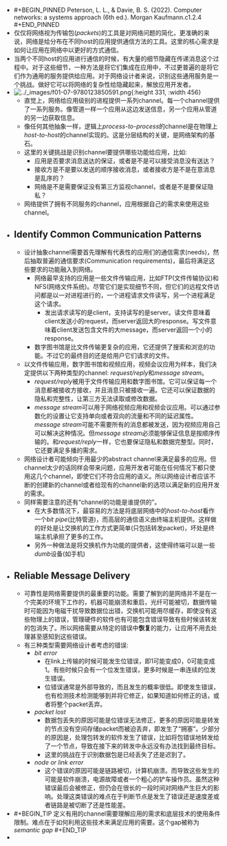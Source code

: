 - #+BEGIN_PINNED
  Peterson, L. L., & Davie, B. S. (2022). Computer networks: a systems approach (6th ed.). Morgan Kaufmann.c1.2.4
  #+END_PINNED
- 仅仅将网络视为传输包(*packets*)的工具是对网络问题的简化，更准确的来说，网络是给分布在不同host的应用提供通信方法的工具。这里的核心需求是如何让应用在网络中以更好的方式通信。
- 当两个不同host的应用进行通信的时候，有大量的细节隐藏在传递消息这个过程中。对于这些细节，一种方法是将它们集成在应用中，不过更普遍的是将它们作为通用的服务提供给应用。对于网络设计者来说，识别这些通用服务是一个挑战。做好它可以将网络的复杂性给隐藏起来，解放应用开发者。
- ![../_images/f01-07-9780123850591.png](https://book.systemsapproach.org/_images/f01-07-9780123850591.png){:height 331, :width 456}
	- 直觉上，网络给应用级别的进程提供一系列channel。每一个channel提供了一系列服务。像管道一样一个应用从这边发送信息，另一个应用从管道的另一边获取信息。
	- 像任何其他抽象一样，逻辑上*process-to-process*的channel是在物理上*host-to-host*的channel实现的。这是分层结构的关键，是网络架构的基石。
	- 这里的关键挑战是识别channel要提供哪些功能给应用，比如:
		- 应用是否要求消息送达的保证，或者是不是可以接受消息没有送达？
		- 接收方是不是要以发送的顺序接收消息，或者接收方是不是在意消息是乱序的？
		- 网络是不是需要保证没有第三方监视channel，或者是不是要保证隐私？
	- 网络提供了拥有不同服务的channel，应用根据自己的需求来使用这些channel。
- ## Identify Common Communication Patterns
	- 设计抽象channel需要首先理解有代表性的应用们的通信需求(needs)，然后抽取普遍的通信要求(Communication requirements)，最后将满足这些要求的功能融入到网络。
		- 网络最早支持的应用是一些文件传输应用，比如FTP(文件传输协议)和NFS(网络文件系统)。尽管它们是实现细节不同，但它们的远程文件访问都是以一对进程进行的，一个进程请求文件读写，另一个进程满足这个请求。
			- 发出请求读写的是client，支持读写的是server。读文件意味着client发送小的request，而server返回大的response。写文件意味着client发送包含文件的大message，而server返回一个小的response。
		- 数字图书馆是比文件传输更复杂的应用，它还提供了搜索和浏览的功能。不过它的最终目的还是给用户它们请求的文件。
	- 以文件传输应用，数字图书馆和视频应用，视频会议应用为样本，我们决定提供以下两种类型的channel: *request/reply*和*message stream*。
		- *request/reply*被用于文件传输应用和数字图书馆。它可以保证每一个消息都被接收方接收，并且消息只被接收一遍。它还可以保证数据的隐私和完整性，让第三方无法读取或修改数据。
		- *message stream*可以用于网络视频应用和视频会议应用。可以通过参数化的设置让它支持单向或者双向的流量和不同的延迟属性。*message stream*可能不需要所有的消息都被发送，因为视频应用自己可以解决这种情况。但*message stream*必须能够保证信息是按顺序传输的。和*request/reply*一样，它也要保证隐私和数据完整型。同时，它还要满足多播的需求。
	- 网络设计者可能倾向于用最少的abstract channel来满足最多的应用。但channel太少的话同样会带来问题，应用开发者可能在任何情况下都只使用这几个channel，即使它们不符合应用的语义。所以网络设计者应该不断的创建新的channel或者给现有的channel新的选项以满足新的应用开发的需求。
	- 同样需要注意的还有“channel的功能是谁提供的”。
		- 在大多数情况下，最容易的方法是将底层网络中的*host-to-host*看作一个*bit pipe*(比特管道)，而高层的通信语义由终端主机提供。这样做的好处是让交换机的工作方式更简单(只包括转发packet)，坏处是终端主机承担了更多的工作。
		- 另外一种做法是将交换机作为功能的提供者，这使得终端可以是一些*dumb*设备(如手机)
- ## Reliable Message Delivery
	- 可靠性是网络需要提供的最重要的功能。需要了解到的是网络并不是在一个完美的环境下工作的，机器可能崩溃和重启，光纤可能被切，数据传输时可能因为电磁干扰导致数据位出错，交换机可能用尽缓存，即使没有这些物理上的错误，管理硬件的软件也有可能包含错误导致有些时候该转发的包消失了。所以网络需要从特定的错误中**恢复**的能力，让应用不用去处理甚至感知到这些错误。
	- 有三种类型需要网络设计者考虑的错误:
		- *bit error*
			- 在link上传输的时候可能发生位错误，即1可能变成0，0可能变成1。有些时候只会有一个位发生错误，更多时候是一串连续的位发生错误。
			- 位错误通常是外部导致的，而且发生的概率很低。即使发生错误，也有检测技术检测能够到并将它修正，如果知道如何修正的话，或者将整个packet丢弃。
		- *packet lost*
			- 数据包丢失的原因可能是位错误无法修正，更多的原因可能是转发的节点没有空间存储packet而被迫丢弃，即发生了“拥塞”。少部分的原因是，处理包转发的软件发生了错误，比如将包错误地转发给了一个节点，导致在接下来的转发中永远没有办法找到最终目标。
			- 这里的挑战在于识别数据包是已经丢失了还是迟到了。
		- *node or link error*
			- 这个错误的原因可能是链路被切，计算机崩溃。而导致这些发生的可能是软件崩溃，电源故障或者一个粗心的铲车操作员。虽然这种错误最后会被修正，但仍会在很长的一段时间对网络产生巨大的影响。处理这类错误的难点在于判断节点是发生了错误还是速度差或者链路是被切断了还是性能差。
- #+BEGIN_TIP
  定义有用的channel需要理解应用的需求和底层技术的使用条件限制。难点在于如何利用这些技术来满足应用的需要。这个gap被称为*semantic gap*
  #+END_TIP
-